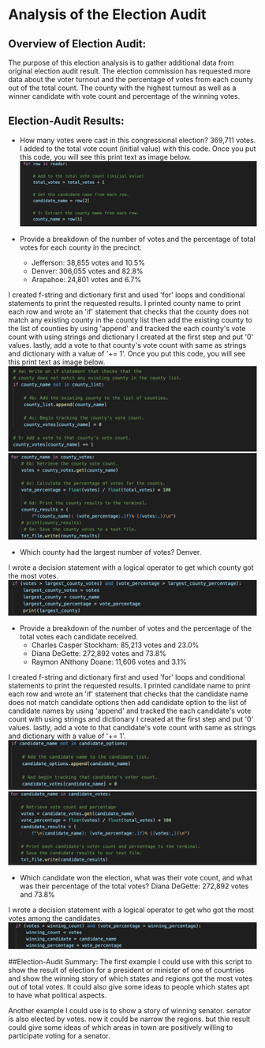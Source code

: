 #  Analysis of the Election Audit
## Overview of Election Audit:
The purpose of this election analysis is to gather additional data from original election audit result. The election commission has requested more data about the voter turnout and the percentage of votes from each county out of the total count. The county with the highest turnout as well as a winner candidate with vote count and percentage of the winning votes.


## Election-Audit Results:
- How many votes were cast in this congressional election? 
369,711 votes. I added to the total vote count (initial value) with this code. Once you put this code, you will see this print text as image below.
![total_votes_code](https://github.com/msjj622/Election_Analysis/blob/main/Images/total_votes_code.png)

- Provide a breakdown of the number of votes and the percentage of total votes for each county in the precinct.
  - Jefferson: 38,855 votes and 10.5%
  - Denver: 306,055 votes and 82.8%
  - Arapahoe: 24,801 votes and 6.7%

I created f-string and dictionary first and used 'for' loops and conditional statements to print the requested results. I printed county name to print each row and wrote an 'if' statement that checks that the county does not match any existing county in the county list then add the existing county to the list of counties by using 'append' and tracked the each county's vote count with using strings and dictionary I created at the first step and put '0' values. lastly, add a vote to that county's vote count with same as strings and dictionary with a value of '+= 1'. Once you put this code, you will see this print text as image below.
![county_list_votes_code](https://github.com/msjj622/Election_Analysis/blob/main/Images/county_list_votes_code.png)
![county_votes_percentage_code](https://github.com/msjj622/Election_Analysis/blob/main/Images/county_votes_percentage_code.png)

- Which county had the largest number of votes?
Denver.

I wrote a decision statement with a logical operator to get which county got the most votes.
![largest_county_votes_code](https://github.com/msjj622/Election_Analysis/blob/main/Images/largest_county_votes_code.png)

- Provide a breakdown of the number of votes and the percentage of the total votes each candidate received.
  - Charles Casper Stockham: 85,213 votes and 23.0%
  - Diana DeGette: 272,892 votes and 73.8%
  - Raymon ANthony Doane: 11,606 votes and 3.1%

I created f-string and dictionary first and used 'for' loops and conditional statements to print the requested results. I printed candidate name to print each row and wrote an 'if' statement that checks that the candidate name does not match candidate options then add candidate option to the list of candidate names by using 'append' and tracked the each candidate's vote count with using strings and dictionary I created at the first step and put '0' values. lastly, add a vote to that candidate's vote count with same as strings and dictionary with a value of '+= 1'.
![Candidate_name_list_votes_code](https://github.com/msjj622/Election_Analysis/blob/main/Images/Candidate_name_list_votes_code.png)
![candidate_votes_percentage_code](https://github.com/msjj622/Election_Analysis/blob/main/Images/candidate_votes_percentage_code.png)


- Which candidate won the election, what was their vote count, and what was their percentage of the total votes?
Diana DeGette: 272,892 votes and 73.8%

I wrote a decision statement with a logical operator to get who got the most votes among the candidates.
![winning_candidate_votes_code](https://github.com/msjj622/Election_Analysis/blob/main/Images/winning_candidate_votes_code.png)


##Election-Audit Summary: 
The first example I could use with this script to show the result of election for a president or minister of one of countries and show the winning story of which states and regions got the most votes out of total votes. It could also give some ideas to people which states apt to have what political aspects.

Another example I could use is to show a story of winning senator. senator is also elected by votes. now it could be narrow the regions. but thie result could give some ideas of which areas in town are positively willing to participate voting for a senator.
